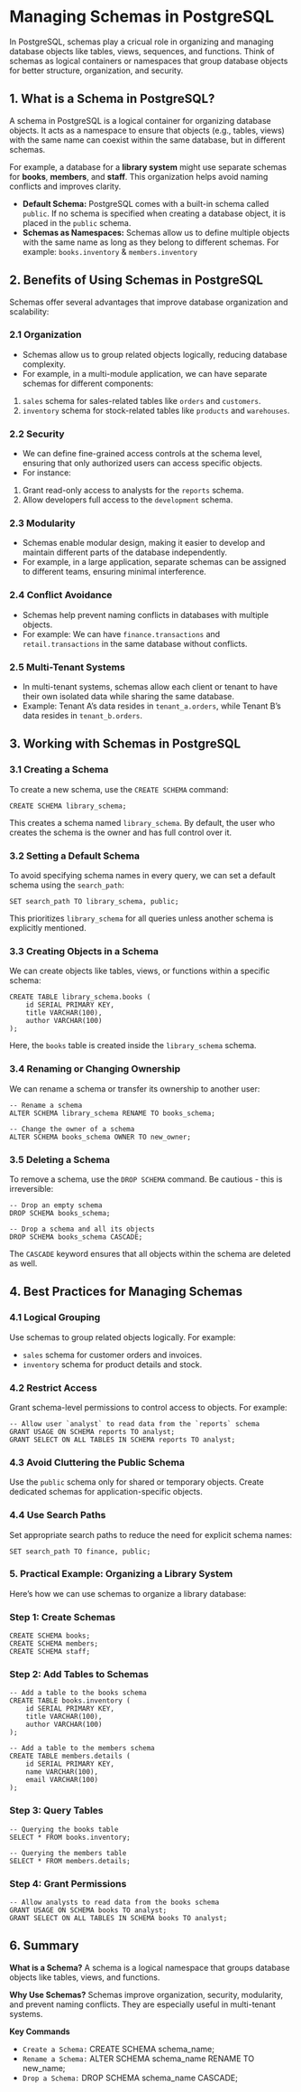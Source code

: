 # Managing Schemas in PostgreSQL
In PostgreSQL, schemas play a cricual role in organizing and managing database objects like tables, views, sequences, and functions. Think of schemas as logical containers or namespaces that group database objects for better structure, organization, and security. 

## 1. What is a Schema in PostgreSQL?
A schema in PostgreSQL is a logical container for organizing database objects. It acts as a namespace to ensure that objects (e.g., tables, views) with the same name can coexist within the same database, but in different schemas.

For example, a database for a **library system** might use separate schemas for **books**, **members**, and **staff**. This organization helps avoid naming conflicts and improves clarity.
* **Default Schema:** PostgreSQL comes with a built-in schema called `public`. If no schema is specified when creating a database object, it is placed in the `public` schema.
* **Schemas as Namespaces:** Schemas allow us to define multiple objects with the same name as long as they belong to different schemas. For example: `books.inventory` & `members.inventory`

## 2. Benefits of Using Schemas in PostgreSQL
Schemas offer several advantages that improve database organization and scalability:
### 2.1 Organization
* Schemas allow us to group related objects logically, reducing database complexity.
* For example, in a multi-module application, we can have separate schemas for different components:
1. `sales` schema for sales-related tables like `orders` and `customers`.
2. `inventory` schema for stock-related tables like `products` and `warehouses`.

### 2.2 Security
* We can define fine-grained access controls at the schema level, ensuring that only authorized users can access specific objects.
* For instance:
1. Grant read-only access to analysts for the `reports` schema.
2. Allow developers full access to the `development` schema.

### 2.3 Modularity
* Schemas enable modular design, making it easier to develop and maintain different parts of the database independently.
* For example, in a large application, separate schemas can be assigned to different teams, ensuring minimal interference.

### 2.4 Conflict Avoidance
* Schemas help prevent naming conflicts in databases with multiple objects.
* For example: We can have `finance.transactions` and `retail.transactions` in the same database without conflicts.
### 2.5 Multi-Tenant Systems
* In multi-tenant systems, schemas allow each client or tenant to have their own isolated data while sharing the same database.
* Example: Tenant A’s data resides in `tenant_a.orders`, while Tenant B’s data resides in `tenant_b.orders`.

## 3. Working with Schemas in PostgreSQL
### 3.1 Creating a Schema
To create a new schema, use the `CREATE SCHEMA` command:
```
CREATE SCHEMA library_schema;
```
This creates a schema named `library_schema`. By default, the user who creates the schema is the owner and has full control over it.

### 3.2 Setting a Default Schema
To avoid specifying schema names in every query, we can set a default schema using the `search_path`:
```
SET search_path TO library_schema, public;
```
This prioritizes `library_schema` for all queries unless another schema is explicitly mentioned.

### 3.3 Creating Objects in a Schema
We can create objects like tables, views, or functions within a specific schema:
```
CREATE TABLE library_schema.books (
    id SERIAL PRIMARY KEY,
    title VARCHAR(100),
    author VARCHAR(100)
);
```
Here, the `books` table is created inside the `library_schema` schema.

### 3.4 Renaming or Changing Ownership
We can rename a schema or transfer its ownership to another user:
```
-- Rename a schema
ALTER SCHEMA library_schema RENAME TO books_schema;

-- Change the owner of a schema
ALTER SCHEMA books_schema OWNER TO new_owner;
```

### 3.5 Deleting a Schema
To remove a schema, use the `DROP SCHEMA` command. Be cautious - this is irreversible:
```
-- Drop an empty schema
DROP SCHEMA books_schema;

-- Drop a schema and all its objects
DROP SCHEMA books_schema CASCADE;
```
The `CASCADE` keyword ensures that all objects within the schema are deleted as well.

## 4. Best Practices for Managing Schemas
### 4.1 Logical Grouping
Use schemas to group related objects logically. For example:
* `sales` schema for customer orders and invoices.
* `inventory` schema for product details and stock.

### 4.2 Restrict Access
Grant schema-level permissions to control access to objects. For example:
```
-- Allow user `analyst` to read data from the `reports` schema
GRANT USAGE ON SCHEMA reports TO analyst;
GRANT SELECT ON ALL TABLES IN SCHEMA reports TO analyst;
```

### 4.3 Avoid Cluttering the Public Schema
Use the `public` schema only for shared or temporary objects. Create dedicated schemas for application-specific objects.

### 4.4 Use Search Paths
Set appropriate search paths to reduce the need for explicit schema names:
```
SET search_path TO finance, public;
```

### 5. Practical Example: Organizing a Library System
Here’s how we can use schemas to organize a library database:
### Step 1: Create Schemas
```
CREATE SCHEMA books;
CREATE SCHEMA members;
CREATE SCHEMA staff;
```

### Step 2: Add Tables to Schemas
```
-- Add a table to the books schema
CREATE TABLE books.inventory (
    id SERIAL PRIMARY KEY,
    title VARCHAR(100),
    author VARCHAR(100)
);

-- Add a table to the members schema
CREATE TABLE members.details (
    id SERIAL PRIMARY KEY,
    name VARCHAR(100),
    email VARCHAR(100)
);
```

### Step 3: Query Tables
```
-- Querying the books table
SELECT * FROM books.inventory;

-- Querying the members table
SELECT * FROM members.details;
```

### Step 4: Grant Permissions
```
-- Allow analysts to read data from the books schema
GRANT USAGE ON SCHEMA books TO analyst;
GRANT SELECT ON ALL TABLES IN SCHEMA books TO analyst;
```

## 6. Summary
**What is a Schema?**
A schema is a logical namespace that groups database objects like tables, views, and functions.

**Why Use Schemas?**
Schemas improve organization, security, modularity, and prevent naming conflicts. They are especially useful in multi-tenant systems.

**Key Commands**
* `Create a Schema:` CREATE SCHEMA schema_name;
* `Rename a Schema:` ALTER SCHEMA schema_name RENAME TO new_name;
* `Drop a Schema:` DROP SCHEMA schema_name CASCADE;
